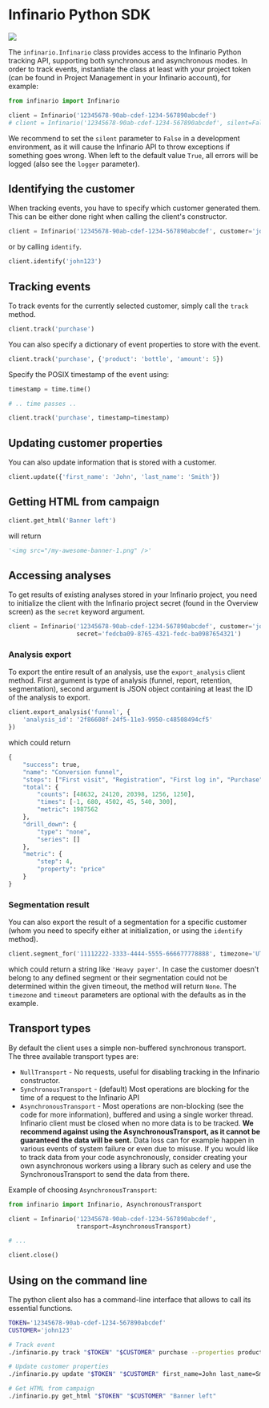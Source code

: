 # Infinario Python SDK

![](https://travis-ci.org/Infinario/python-sdk.svg)

The `infinario.Infinario` class provides access to the Infinario Python tracking API,
supporting both synchronous and asynchronous modes.
In order to track events, instantiate the class at least with your project token
(can be found in Project Management in your Infinario account), for example:

```python
from infinario import Infinario

client = Infinario('12345678-90ab-cdef-1234-567890abcdef')                  # PRODUCTION ENVIRONMENT
# client = Infinario('12345678-90ab-cdef-1234-567890abcdef', silent=False)  # DEVELOPMENT ENVIRONMENT
```

We recommend to set the `silent` parameter to `False` in a development environment, as it will cause the Infinario API
to throw exceptions if something goes wrong. When left to the default value `True`, all errors will be logged
(also see the `logger` parameter).


## Identifying the customer

When tracking events, you have to specify which customer generated
them. This can be either done right when calling the client's
constructor.

```python
client = Infinario('12345678-90ab-cdef-1234-567890abcdef', customer='john123')
```

or by calling `identify`.

```python
client.identify('john123')
```

## Tracking events

To track events for the currently selected customer, simply
call the `track` method.

```python
client.track('purchase')
```

You can also specify a dictionary of event properties to store
with the event.

```python
client.track('purchase', {'product': 'bottle', 'amount': 5})
```

Specify the POSIX timestamp of the event using:

```python
timestamp = time.time()

# .. time passes ..

client.track('purchase', timestamp=timestamp)
```

## Updating customer properties

You can also update information that is stored with a customer.

```python
client.update({'first_name': 'John', 'last_name': 'Smith'})
```

## Getting HTML from campaign

```python
client.get_html('Banner left')
```

will return

```python
'<img src="/my-awesome-banner-1.png" />'
```

## Accessing analyses

To get results of existing analyses stored in your Infinario project, you need to initialize the client
with the Infinario project secret (found in the Overview screen) as the `secret` keyword argument.

```python
client = Infinario('12345678-90ab-cdef-1234-567890abcdef', customer='john123',
                   secret='fedcba09-8765-4321-fedc-ba0987654321')
```

### Analysis export

To export the entire result of an analysis, use the `export_analysis` client method.
First argument is type of analysis (funnel, report, retention, segmentation), second argument is JSON object
containing at least the ID of the analysis to export.

```python
client.export_analysis('funnel', {
    'analysis_id': '2f86608f-24f5-11e3-9950-c48508494cf5'
})
```

which could return

```python
{
    "success": true,
    "name": "Conversion funnel",
    "steps": ["First visit", "Registration", "First log in", "Purchase", "Payment"],
    "total": {
        "counts": [48632, 24120, 20398, 1256, 1250],
        "times": [-1, 680, 4502, 45, 540, 300],
        "metric": 1987562
    },
    "drill_down": {
        "type": "none",
        "series": []
    },
    "metric": {
        "step": 4,
        "property": "price"
    }
}
```

### Segmentation result

You can also export the result of a segmentation for a specific customer
(whom you need to specify either at initialization, or using the `identify` method).

```python
client.segment_for('11112222-3333-4444-5555-666677778888', timezone='UTC', timeout=0.5)
```

which could return a string like `'Heavy payer'`. In case the customer doesn't belong to any defined segment or
their segmentation could not be determined within the given timeout, the method will return `None`.
The `timezone` and `timeout` parameters are optional with the defaults as in the example.


## Transport types

By default the client uses a simple non-buffered synchronous transport. The three available transport types are:
* `NullTransport` - No requests, useful for disabling tracking in the Infinario constructor.
* `SynchronousTransport` - (default) Most operations are blocking for the time of a request to the Infinario API
* `AsynchronousTransport` - Most operations are non-blocking (see the code for more information),
    buffered and using a single worker thread. Infinario client must be closed when no more data is to be tracked. 
    **We recommend against using the AsynchronousTransport, as it cannot be guaranteed the data will be sent.**
    Data loss can for example happen in various events of system failure or even due to misuse.
    If you would like to track data from your code asynchronously, consider creating your own asynchronous workers
    using a library such as celery and use the SynchronousTransport to send the data from there.

Example of choosing `AsynchronousTransport`:

```python
from infinario import Infinario, AsynchronousTransport

client = Infinario('12345678-90ab-cdef-1234-567890abcdef',
                   transport=AsynchronousTransport)

# ...

client.close()
```


## Using on the command line

The python client also has a command-line interface that allows to call its essential functions.

```bash
TOKEN='12345678-90ab-cdef-1234-567890abcdef'
CUSTOMER='john123'

# Track event
./infinario.py track "$TOKEN" "$CUSTOMER" purchase --properties product=bottle amount=5

# Update customer properties
./infinario.py update "$TOKEN" "$CUSTOMER" first_name=John last_name=Smith

# Get HTML from campaign
./infinario.py get_html "$TOKEN" "$CUSTOMER" "Banner left"
```

